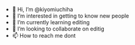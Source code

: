 - 👋 Hi, I’m @kiyomiuchiha
- 👀 I’m interested in getting to know new people
- 🌱 I’m currently learning editing
- 💞️ I’m looking to collaborate on editig
- 📫 How to reach me dont

<!---
kiyomiuchiha/kiyomiuchiha is a ✨ special ✨ repository because its `README.md` (this file) appears on your GitHub profile.
You can click the Preview link to take a look at your changes.
--->
